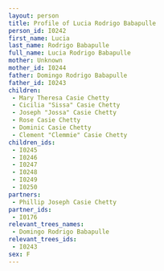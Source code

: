 ```yaml
---
layout: person
title: Profile of Lucia Rodrigo Babapulle
person_id: I0242
first_name: Lucia
last_name: Rodrigo Babapulle
full_name: Lucia Rodrigo Babapulle
mother: Unknown
mother_id: I0244
father: Domingo Rodrigo Babapulle
father_id: I0243
children:
 - Mary Theresa Casie Chetty
 - Cicilia "Sissa" Casie Chetty
 - Joseph "Jossa" Casie Chetty
 - Rose Casie Chetty
 - Dominic Casie Chetty
 - Clement "Clemmie" Casie Chetty
children_ids:
 - I0245
 - I0246
 - I0247
 - I0248
 - I0249
 - I0250
partners:
 - Phillip Joseph Casie Chetty
partner_ids:
 - I0176
relevant_trees_names:
 - Domingo Rodrigo Babapulle
relevant_trees_ids:
 - I0243
sex: F
---
```


